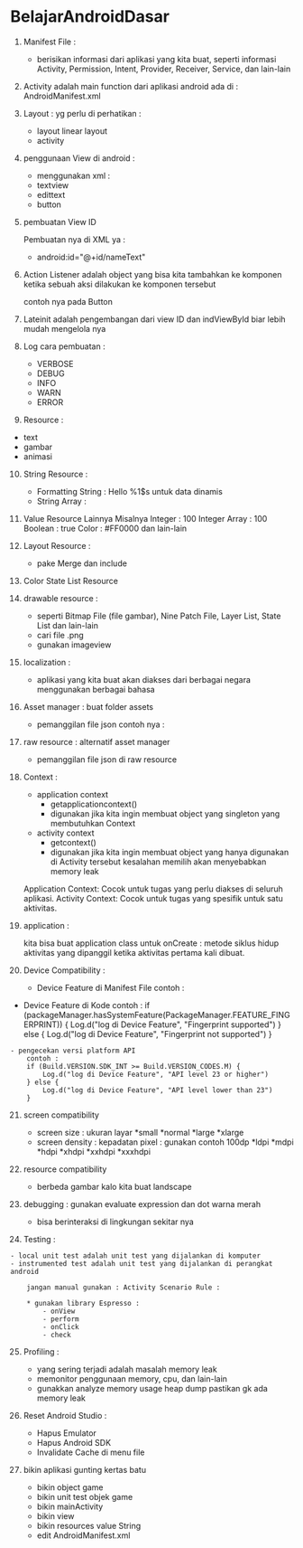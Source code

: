 # BelajarAndroidDasar

1. Manifest File :
    - berisikan informasi dari aplikasi yang kita buat, seperti informasi Activity, Permission, Intent, Provider, Receiver, Service, dan lain-lain

2. Activity adalah main function dari aplikasi android
    ada di : AndroidManifest.xml

3. Layout : yg perlu di perhatikan :
    - layout linear layout
    - activity

4. penggunaan View di android :
    - menggunakan  xml :
    - textview
    - edittext
    - button


5. pembuatan View ID

    Pembuatan nya di XML ya : 
    -  android:id="@+id/nameText"

6. Action Listener adalah object yang bisa kita tambahkan ke komponen ketika sebuah aksi dilakukan ke komponen tersebut

    contoh nya pada Button

7. Lateinit adalah pengembangan dari view ID dan indViewById biar lebih mudah mengelola nya

8. Log cara pembuatan :
    - VERBOSE
    - DEBUG
    - INFO
    - WARN
    - ERROR

9. Resource :
  - text
  - gambar
  - animasi

10. String Resource :
    - Formatting String :  <string name="sayHelloTextView">Hello %1$s </string> untuk data dinamis
    - String Array : <string-array name="names">

11. Value Resource Lainnya
    Misalnya Integer : <integer name="maxAge">100</integer>
    Integer Array : <integer-array name="maxAge">100</integer-array>
    Boolean : <bool name="isLogin">true</bool>
    Color : <color name="colorPrimary">#FF0000</color>
    dan lain-lain

12. Layout Resource :
    - pake Merge dan include

13. Color State List Resource

14. drawable resource :
    - seperti Bitmap File (file gambar), Nine Patch File, Layer List, State List dan lain-lain
    - cari file .png
    - gunakan imageview

15. localization :
    - aplikasi yang kita buat akan diakses dari berbagai negara menggunakan berbagai bahasa

16. Asset manager : 
    buat folder assets
    -  pemanggilan file json contoh nya : 

17. raw resource :  alternatif asset manager
    - pemanggilan file json di raw resource 

18. Context : 
    - application context
        * getapplicationcontext()
        * digunakan jika kita ingin membuat object yang singleton yang membutuhkan Context
    - activity context
        * getcontext()
        * digunakan jika kita ingin membuat object yang hanya digunakan di Activity tersebut
    kesalahan memilih akan menyebabkan memory leak

    Application Context: Cocok untuk tugas yang perlu diakses di seluruh aplikasi.
    Activity Context: Cocok untuk tugas yang spesifik untuk satu aktivitas.

19. application :

    kita bisa buat application class untuk 
    onCreate : metode siklus hidup aktivitas yang dipanggil ketika aktivitas pertama kali dibuat.

20. Device Compatibility :
    - Device Feature di Manifest File
        contoh : 
        <uses-feature android:name="android.hardware.fingerprint" android:required="true" />

   - Device Feature di Kode 
        contoh : 
       if (packageManager.hasSystemFeature(PackageManager.FEATURE_FINGERPRINT)) {
            Log.d("log di Device Feature", "Fingerprint supported")
        } else {
            Log.d("log di Device Feature", "Fingerprint not supported")
        }

    - pengecekan versi platform API
        contoh : 
        if (Build.VERSION.SDK_INT >= Build.VERSION_CODES.M) {
            Log.d("log di Device Feature", "API level 23 or higher")
        } else {
            Log.d("log di Device Feature", "API level lower than 23")
        }

21. screen compatibility
    - screen size : ukuran layar
        *small
        *normal
        *large
        *xlarge
    - screen density : kepadatan pixel : gunakan contoh 100dp
        *ldpi
        *mdpi
        *hdpi
        *xhdpi
        *xxhdpi
        *xxxhdpi

22. resource compatibility
    - berbeda gambar kalo kita buat landscape

23. debugging :
    gunakan evaluate expression dan dot warna merah
    - bisa berinteraksi di lingkungan sekitar nya
    
24.  Testing :

    - local unit test adalah unit test yang dijalankan di komputer
    - instrumented test adalah unit test yang dijalankan di perangkat android
        
        jangan manual gunakan : Activity Scenario Rule : 

        * gunakan library Espresso :
            - onView
            - perform
            - onClick
            - check

25. Profiling :
    - yang sering terjadi adalah masalah memory leak
    - memonitor penggunaan memory, cpu, dan lain-lain
    - gunakkan analyze memory usage heap dump pastikan gk ada memory leak

26. Reset Android Studio :
    - Hapus Emulator
    - Hapus Android SDK
    - Invalidate Cache di menu file

27. bikin aplikasi gunting kertas batu
    - bikin object game
    - bikin unit test objek game
    - bikin mainActivity
    - bikin view
    - bikin resources value String
    - edit AndroidManifest.xml
 